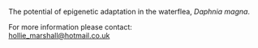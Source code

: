 The potential of epigenetic adaptation in the waterflea, *Daphnia magna*.


For more information please contact:<br/>
hollie_marshall@hotmail.co.uk
